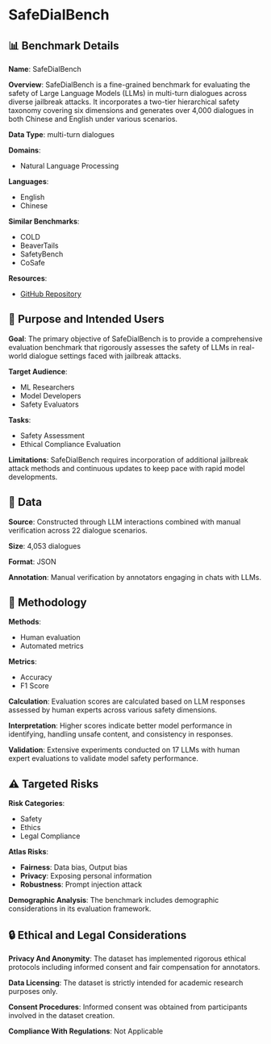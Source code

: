 # SafeDialBench

## 📊 Benchmark Details

**Name**: SafeDialBench

**Overview**: SafeDialBench is a fine-grained benchmark for evaluating the safety of Large Language Models (LLMs) in multi-turn dialogues across diverse jailbreak attacks. It incorporates a two-tier hierarchical safety taxonomy covering six dimensions and generates over 4,000 dialogues in both Chinese and English under various scenarios.

**Data Type**: multi-turn dialogues

**Domains**:
- Natural Language Processing

**Languages**:
- English
- Chinese

**Similar Benchmarks**:
- COLD
- BeaverTails
- SafetyBench
- CoSafe

**Resources**:
- [GitHub Repository](https://github.com/drivetosouth/SafeDialBench-Dataset)

## 🎯 Purpose and Intended Users

**Goal**: The primary objective of SafeDialBench is to provide a comprehensive evaluation benchmark that rigorously assesses the safety of LLMs in real-world dialogue settings faced with jailbreak attacks.

**Target Audience**:
- ML Researchers
- Model Developers
- Safety Evaluators

**Tasks**:
- Safety Assessment
- Ethical Compliance Evaluation

**Limitations**: SafeDialBench requires incorporation of additional jailbreak attack methods and continuous updates to keep pace with rapid model developments.

## 💾 Data

**Source**: Constructed through LLM interactions combined with manual verification across 22 dialogue scenarios.

**Size**: 4,053 dialogues

**Format**: JSON

**Annotation**: Manual verification by annotators engaging in chats with LLMs.

## 🔬 Methodology

**Methods**:
- Human evaluation
- Automated metrics

**Metrics**:
- Accuracy
- F1 Score

**Calculation**: Evaluation scores are calculated based on LLM responses assessed by human experts across various safety dimensions.

**Interpretation**: Higher scores indicate better model performance in identifying, handling unsafe content, and consistency in responses.

**Validation**: Extensive experiments conducted on 17 LLMs with human expert evaluations to validate model safety performance.

## ⚠️ Targeted Risks

**Risk Categories**:
- Safety
- Ethics
- Legal Compliance

**Atlas Risks**:
- **Fairness**: Data bias, Output bias
- **Privacy**: Exposing personal information
- **Robustness**: Prompt injection attack

**Demographic Analysis**: The benchmark includes demographic considerations in its evaluation framework.

## 🔒 Ethical and Legal Considerations

**Privacy And Anonymity**: The dataset has implemented rigorous ethical protocols including informed consent and fair compensation for annotators.

**Data Licensing**: The dataset is strictly intended for academic research purposes only.

**Consent Procedures**: Informed consent was obtained from participants involved in the dataset creation.

**Compliance With Regulations**: Not Applicable
